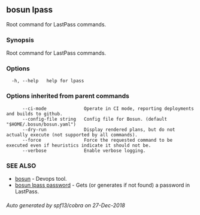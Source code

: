 ## bosun lpass

Root command for LastPass commands.

### Synopsis

Root command for LastPass commands.

### Options

```
  -h, --help   help for lpass
```

### Options inherited from parent commands

```
      --ci-mode              Operate in CI mode, reporting deployments and builds to github.
      --config-file string   Config file for Bosun. (default "$HOME/.bosun/bosun.yaml")
      --dry-run              Display rendered plans, but do not actually execute (not supported by all commands).
      --force                Force the requested command to be executed even if heuristics indicate it should not be.
      --verbose              Enable verbose logging.
```

### SEE ALSO

* [bosun](bosun.md)	 - Devops tool.
* [bosun lpass password](bosun_lpass_password.md)	 - Gets (or generates if not found) a password in LastPass.

###### Auto generated by spf13/cobra on 27-Dec-2018
